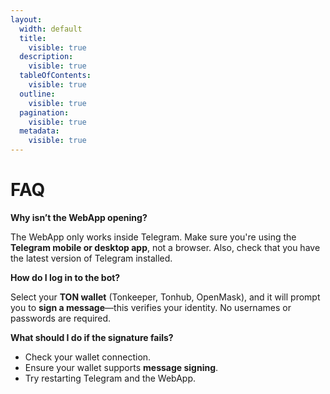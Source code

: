 ```yaml
---
layout:
  width: default
  title:
    visible: true
  description:
    visible: true
  tableOfContents:
    visible: true
  outline:
    visible: true
  pagination:
    visible: true
  metadata:
    visible: true
---
```


# FAQ

**Why isn’t the WebApp opening?**

The WebApp only works inside Telegram. Make sure you're using the **Telegram mobile or desktop app**, not a browser. Also, check that you have the latest version of Telegram installed.



**How do I log in to the bot?**

Select your **TON wallet** (Tonkeeper, Tonhub, OpenMask), and it will prompt you to **sign a message**—this verifies your identity. No usernames or passwords are required.



**What should I do if the signature fails?**

* Check your wallet connection.
* Ensure your wallet supports **message signing**.
* Try restarting Telegram and the WebApp.

